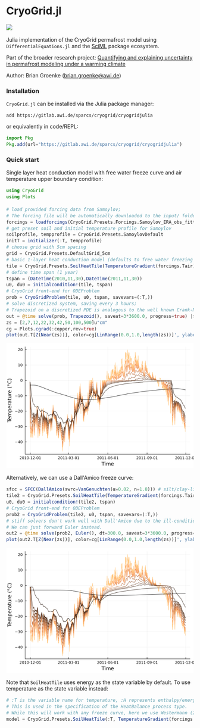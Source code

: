 # CryoGrid.jl

[![][docs-dev-img]][docs-dev-url]

[docs-dev-img]: https://img.shields.io/badge/docs-latest-blue.svg
[docs-dev-url]: https://cryogrid.github.io/CryoGrid.jl/dev/

Julia implementation of the CryoGrid permafrost model using `DifferentialEquations.jl` and the [SciML](https://github.com/SciML)
package ecosystem.

Part of the broader research project: [Quantifying and explaining uncertainty in permafrost modeling under a warming climate](https://drive.google.com/file/d/1wB_EXtlO_PMXFSzZ-bRV8cg0a0DGDtAB/view?usp=sharing)

Author: Brian Groenke (brian.groenke@awi.de)

### Installation

`CryoGrid.jl` can be installed via the Julia package manager:

```
add https://gitlab.awi.de/sparcs/cryogrid/cryogridjulia
```

or equivalently in code/REPL:

```julia
import Pkg
Pkg.add(url="https://gitlab.awi.de/sparcs/cryogrid/cryogridjulia")
```

### Quick start

Single layer heat conduction model with free water freeze curve and air temperature upper boundary condition:

```julia
using CryoGrid
using Plots

# load provided forcing data from Samoylov;
# The forcing file will be automatically downloaded to the input/ folder if not already present.
forcings = loadforcings(CryoGrid.Presets.Forcings.Samoylov_ERA_obs_fitted_1979_2014_spinup_extended_2044);
# get preset soil and initial temperature profile for Samoylov
soilprofile, tempprofile = CryoGrid.Presets.SamoylovDefault
initT = initializer(:T, tempprofile)
# choose grid with 5cm spacing
grid = CryoGrid.Presets.DefaultGrid_5cm
# basic 1-layer heat conduction model (defaults to free water freezing scheme)
tile = CryoGrid.Presets.SoilHeatTile(TemperatureGradient(forcings.Tair), GeothermalHeatFlux(0.053u"W/m^2"), soilprofile, initT, grid=grid)
# define time span (1 year)
tspan = (DateTime(2010,11,30),DateTime(2011,11,30))
u0, du0 = initialcondition!(tile, tspan)
# CryoGrid front-end for ODEProblem
prob = CryoGridProblem(tile, u0, tspan, savevars=(:T,))
# solve discretized system, saving every 3 hours;
# Trapezoid on a discretized PDE is analogous to the well known Crank-Nicolson method.
out = @time solve(prob, Trapezoid(), saveat=3*3600.0, progress=true) |> CryoGridOutput;
zs = [2,7,12,22,32,42,50,100,500]u"cm"
cg = Plots.cgrad(:copper,rev=true)
plot(out.T[Z(Near(zs))], color=cg[LinRange(0.0,1.0,length(zs))]', ylabel="Temperature", leg=false)
```
![Ts_output_freew](res/Ts_H_tair_freeW_2010-2011.png)

Alternatively, we can use a Dall'Amico freeze curve:

```julia
sfcc = SFCC(DallAmico(swrc=VanGenuchten(α=0.02, n=1.8))) # silt/clay-like freeze curve
tile2 = CryoGrid.Presets.SoilHeatTile(TemperatureGradient(forcings.Tair), GeothermalHeatFlux(0.053u"W/m^2"), soilprofile, initT, grid=grid, freezecurve=sfcc)
u0, du0 = initialcondition!(tile2, tspan)
# CryoGrid front-end for ODEProblem
prob2 = CryoGridProblem(tile2, u0, tspan, savevars=(:T,))
# stiff solvers don't work well with Dall'Amico due to the ill-conditioned Jacobian;
# We can just forward Euler instead.
out2 = @time solve(prob2, Euler(), dt=300.0, saveat=3*3600.0, progress=true) |> CryoGridOutput;
plot(out2.T[Z(Near(zs))], color=cg[LinRange(0.0,1.0,length(zs))]', ylabel="Temperature", leg=false)
```

![Ts_output_freew](res/Ts_H_tair_vg_2010-2011.png)

Note that `SoilHeatTile` uses energy as the state variable by default. To use temperature as the state variable instead:

```julia
# :T is the variable name for temperature, :H represents enthalpy/energy.
# This is used in the specification of the HeatBalance process type.
# While this will work with any freeze curve, here we use Westermann (2011) as an example.
model = CryoGrid.Presets.SoilHeatTile(:T, TemperatureGradient(forcings.Tair), soilprofile, freezecurve=SFCC(Westermann()))
```
